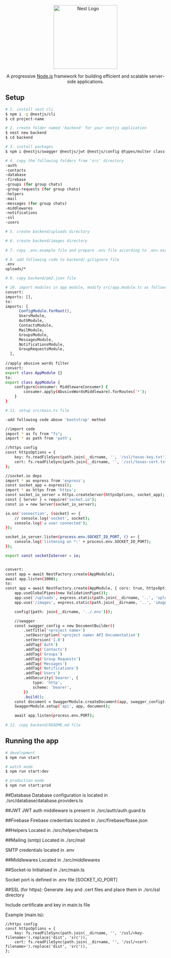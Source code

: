 <p align="center">
  <a href="http://nestjs.com/" target="blank"><img src="https://nestjs.com/img/logo-small.svg" width="200" alt="Nest Logo" /></a>
</p>

[circleci-image]: https://img.shields.io/circleci/build/github/nestjs/nest/master?token=abc123def456
[circleci-url]: https://circleci.com/gh/nestjs/nest

  <p align="center">A progressive <a href="http://nodejs.org" target="_blank">Node.js</a> framework for building efficient and scalable server-side applications.</p>


## Setup

```bash
# 1. install nest cli
$ npm i -g @nestjs/cli
$ cd project-name

# 2. create folder named 'backend' for your nestjs application
$ nest new backend
$ cd backend

# 3. install packages
$ npm i @nestjs/swagger @nestjs/jwt @nestjs/config @types/multer class-validator typeorm firebase firebase-admin nodemailer socket.io mysql2 dotenv class-transformer bcrypt

# 4. copy the following folders from 'src' directory 
-auth 
-contacts
-database 
-firebase 
-groups (for group chats) 
-group-requests (for group chats) 
-helpers 
-mail 
-messages (for group chats) 
-middlewares 
-notifications
-ssl
-users 

# 5. create backend/uploads directory

# 6. create backend/images directory
 
# 7. copy .env.example file and prepare .env file according to .env.example

# 8. add following code to backend/.gitignore file
.env
uploads/*

# 9. copy backend/pm2.json file

# 10. import modules in app module, modify src/app.module.ts as follows
convert:
imports: [],
to:
imports: [
      ConfigModule.forRoot(),
      UsersModule,
      AuthModule,
      ContactsModule,
      MailModule,
      GroupsModule,
      MessagesModule,
      NotificationsModule,
      GroupRequestsModule,
  ],
  
//apply abusive words filter
convert:
export class AppModule {}
to:
export class AppModule {
    configure(consumer: MiddlewareConsumer) {
        consumer.apply(AbusiveWordsMiddleware).forRoutes('*');
    }
}

# 11. setup src/main.ts file 

-add following code above 'bootstrap' method

//import code
import * as fs from "fs";
import * as path from 'path';

//https config
const httpsOptions = {
    key: fs.readFileSync(path.join(__dirname, '', '/ssl/texas-key.txt').replace('dist', 'src')),
    cert: fs.readFileSync(path.join(__dirname, '', '/ssl/texas-cert.txt').replace('dist', 'src')),
};

//socket.io deps
import * as express from 'express';
const socket_app = express();
import * as https from 'https';
const socket_io_server = https.createServer(httpsOptions, socket_app);
const { Server } = require("socket.io");
const io = new Server(socket_io_server);

io.on('connection', (socket) => {
    // console.log('socket', socket);
    console.log('a user connected');
});

socket_io_server.listen(process.env.SOCKET_IO_PORT, () => {
    console.log('listening on *:' + process.env.SOCKET_IO_PORT);
});

export const socketIoServer = io;


convert:
const app = await NestFactory.create(AppModule);
await app.listen(3000);
to:
const app = await NestFactory.create(AppModule, { cors: true, httpsOptions });
    app.useGlobalPipes(new ValidationPipe());
    app.use('/uploads', express.static(path.join(__dirname, '..', 'uploads')));
    app.use('/images', express.static(path.join(__dirname, '..', 'images')));

    config({path: join(__dirname, '../.env')});

    //swagger
    const swagger_config = new DocumentBuilder()
        .setTitle('<project name>')
        .setDescription('<project name> API Documentation')
        .setVersion('1.0')
        .addTag('Auth')
        .addTag('Contacts')
        .addTag('Groups')
        .addTag('Group Requests')
        .addTag('Messages')
        .addTag('Notifications')
        .addTag('Users')
        .addSecurity('bearer', {
            type: 'http',
            scheme: 'bearer',
        })
        .build();
    const document = SwaggerModule.createDocument(app, swagger_config);
    SwaggerModule.setup('api', app, document);

    await app.listen(process.env.PORT);
    
# 12. copy backend/README.md file

```

## Running the app

```bash
# development
$ npm run start

# watch mode
$ npm run start:dev

# production mode
$ npm run start:prod
```

##Database
Database configuration is located in ./src/database/database.providers.ts

##JWT
JWT auth middleware is present in ./src/auth/auth.guard.ts

##Firebase
Firebase credentials located in ./src/firebase/fbase.json

##Helpers
Located in ./src/helpers/helper.ts

##Mailing (smtp)
Located in ./src/mail

SMTP credentials located in .env

##Middlewares
Located in ./src/middlewares

##Socket-io
Initialised in ./src/main.ts

Socket port is defined in .env file [SOCKET_IO_PORT]

##SSL (for https):
Generate .key and .cert files and place them in ./src/ssl directory

Include certificate and key in main.ts file

Example (main.ts):

```
//https config
const httpsOptions = {
    key: fs.readFileSync(path.join(__dirname, '', '/ssl/<key-filename>').replace('dist', 'src')),
    cert: fs.readFileSync(path.join(__dirname, '', '/ssl/<cert-filename>').replace('dist', 'src')),
};
```
